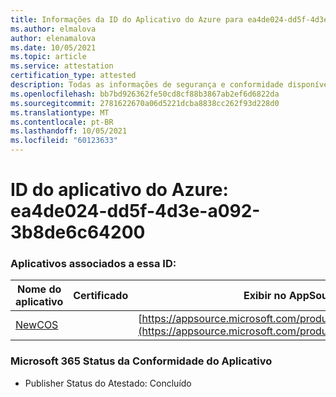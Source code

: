 ```yaml
---
title: Informações da ID do Aplicativo do Azure para ea4de024-dd5f-4d3e-a092-3b8de6c64200
ms.author: elmalova
author: elenamalova
ms.date: 10/05/2021
ms.topic: article
ms.service: attestation
certification_type: attested
description: Todas as informações de segurança e conformidade disponíveis para ea4de024-dd5f-4d3e-a092-3b8de6c64200.
ms.openlocfilehash: bb7bd926362fe50cd8cf88b3867ab2ef6d6822da
ms.sourcegitcommit: 2781622670a06d5221dcba8838cc262f93d228d0
ms.translationtype: MT
ms.contentlocale: pt-BR
ms.lasthandoff: 10/05/2021
ms.locfileid: "60123633"
---
```

# <a name="azure-app-id-ea4de024-dd5f-4d3e-a092-3b8de6c64200"></a>ID do aplicativo do Azure: ea4de024-dd5f-4d3e-a092-3b8de6c64200


### <a name="apps-associated-with-this-id"></a>Aplicativos associados a essa ID:
| **Nome do aplicativo** | **Certificado** | **Exibir no AppSource** |
|--------------|---------------|-----------------------|
| [NewCOS](https://docs.microsoft.com/microsoft-365-app-certification/forward/WA200001104) |  | [https://appsource.microsoft.com/product/office/WA200001104](https://appsource.microsoft.com/product/office/WA200001104) |

### <a name="microsoft-365-app-compliance-status"></a>Microsoft 365 Status da Conformidade do Aplicativo
- Publisher Status do Atestado: Concluído
